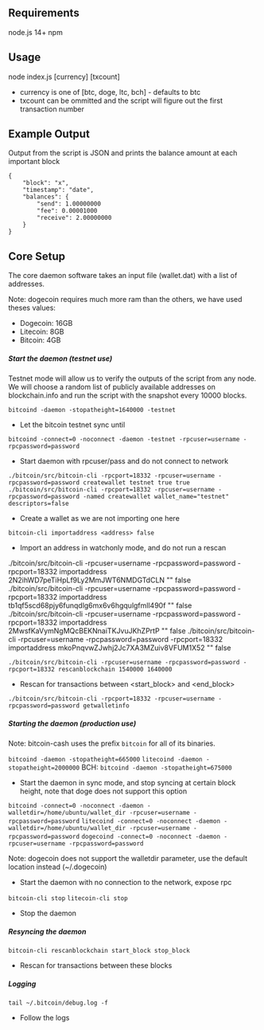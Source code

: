 ## Requirements

node.js 14+
npm

## Usage

node index.js [currency] [txcount]

- currency is one of [btc, doge, ltc, bch] - defaults to btc
- txcount can be ommitted and the script will figure out the first transaction number

## Example Output

Output from the script is JSON and prints the balance amount at each important block

```
{
    "block": "x",
    "timestamp": "date",
    "balances": {
        "send": 1.00000000
        "fee": 0.00001000
        "receive": 2.00000000
    }
}
```

## Core Setup

The core daemon software takes an input file (wallet.dat) with a list of addresses.

Note: dogecoin requires much more ram than the others, we have used theses values:
- Dogecoin: 16GB
- Litecoin: 8GB
- Bitcoin: 4GB

##### Start the daemon (testnet use)

Testnet mode will allow us to verify the outputs of the script from any node.
We will choose a random list of publicly available addresses on blockchain.info and run the script with the snapshot every 10000 blocks.

`bitcoind -daemon -stopatheight=1640000 -testnet`
- Let the bitcoin testnet sync until <block>

`bitcoind -connect=0 -noconnect -daemon -testnet -rpcuser=username -rpcpassword=password`
- Start daemon with rpcuser/pass and do not connect to network

`./bitcoin/src/bitcoin-cli -rpcport=18332 -rpcuser=username -rpcpassword=password createwallet testnet true true`
`./bitcoin/src/bitcoin-cli -rpcport=18332 -rpcuser=username -rpcpassword=password -named createwallet wallet_name="testnet" descriptors=false`
- Create a wallet as we are not importing one here

`bitcoin-cli importaddress <address> false`
- Import an address in watchonly mode, and do not run a rescan

./bitcoin/src/bitcoin-cli -rpcuser=username -rpcpassword=password -rpcport=18332 importaddress 2N2ihWD7peTiHpLf9Ly2MmJWT6NMDGTdCLN "" false
./bitcoin/src/bitcoin-cli -rpcuser=username -rpcpassword=password -rpcport=18332 importaddress tb1qf5scd68pjy6funqdlg6mx6v6hgqulgfmll490f "" false
./bitcoin/src/bitcoin-cli -rpcuser=username -rpcpassword=password -rpcport=18332 importaddress 2MwsfKaVymNgMQcBEKNnaiTKJvuJKhZPrtP "" false
./bitcoin/src/bitcoin-cli -rpcuser=username -rpcpassword=password -rpcport=18332 importaddress mkoPnqvwZJwhj2Jc7XA3MZuiv8VFUM1X52 "" false

`./bitcoin/src/bitcoin-cli -rpcuser=username -rpcpassword=password -rpcport=18332 rescanblockchain 1540000 1640000`
- Rescan for transactions between <start_block> and <end_block>

`./bitcoin/src/bitcoin-cli -rpcport=18332 -rpcuser=username -rpcpassword=password getwalletinfo`

##### Starting the daemon (production use)

Note: bitcoin-cash uses the prefix `bitcoin` for all of its binaries.

`bitcoind -daemon -stopatheight=665000`
`litecoind -daemon -stopatheight=2000000`
BCH: `bitcoind -daemon -stopatheight=675000`

- Start the daemon in sync mode, and stop syncing at certain block height, note that doge does not support this option

`bitcoind -connect=0 -noconnect -daemon -walletdir=/home/ubuntu/wallet_dir -rpcuser=username -rpcpassword=password`
`litecoind -connect=0 -noconnect -daemon -walletdir=/home/ubuntu/wallet_dir -rpcuser=username -rpcpassword=password`
`dogecoind -connect=0 -noconnect -daemon -rpcuser=username -rpcpassword=password`

Note: dogecoin does not support the walletdir parameter, use the default location instead (~/.dogecoin)

- Start the daemon with no connection to the network, expose rpc 

`bitcoin-cli stop`
`litecoin-cli stop`

- Stop the daemon

##### Resyncing the daemon

`bitcoin-cli rescanblockchain start_block stop_block`
- Rescan for transactions between these blocks


##### Logging

`tail ~/.bitcoin/debug.log -f`
- Follow the logs